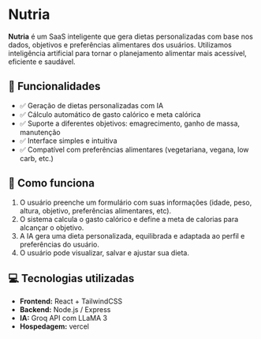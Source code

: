 # Nutria

**Nutria** é um SaaS inteligente que gera dietas personalizadas com base nos dados, objetivos e preferências alimentares dos usuários. Utilizamos inteligência artificial para tornar o planejamento alimentar mais acessível, eficiente e saudável.

## 🚀 Funcionalidades

- ✅ Geração de dietas personalizadas com IA
- ✅ Cálculo automático de gasto calórico e meta calórica
- ✅ Suporte a diferentes objetivos: emagrecimento, ganho de massa, manutenção
- ✅ Interface simples e intuitiva
- ✅ Compatível com preferências alimentares (vegetariana, vegana, low carb, etc.)

## 🧠 Como funciona

1. O usuário preenche um formulário com suas informações (idade, peso, altura, objetivo, preferências alimentares, etc).
2. O sistema calcula o gasto calórico e define a meta de calorias para alcançar o objetivo.
3. A IA gera uma dieta personalizada, equilibrada e adaptada ao perfil e preferências do usuário.
4. O usuário pode visualizar, salvar e ajustar sua dieta.

## 💻 Tecnologias utilizadas

- **Frontend:** React + TailwindCSS
- **Backend:** Node.js / Express 
- **IA:** Groq API com LLaMA 3
- **Hospedagem:** vercel

